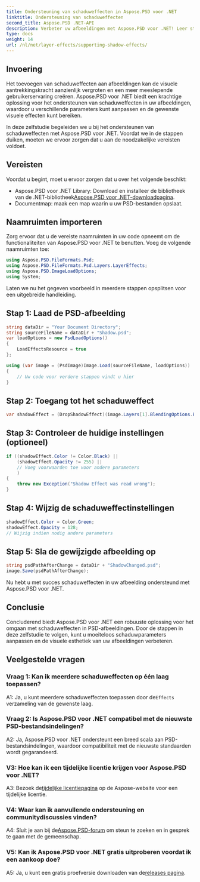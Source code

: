 ```yaml
---
title: Ondersteuning van schaduweffecten in Aspose.PSD voor .NET
linktitle: Ondersteuning van schaduweffecten
second_title: Aspose.PSD .NET-API
description: Verbeter uw afbeeldingen met Aspose.PSD voor .NET! Leer stap voor stap schaduweffecten te ondersteunen. Download nu voor een visueel verbluffende ervaring.
type: docs
weight: 14
url: /nl/net/layer-effects/supporting-shadow-effects/
---
```

## Invoering

Het toevoegen van schaduweffecten aan afbeeldingen kan de visuele aantrekkingskracht aanzienlijk vergroten en een meer meeslepende gebruikerservaring creëren. Aspose.PSD voor .NET biedt een krachtige oplossing voor het ondersteunen van schaduweffecten in uw afbeeldingen, waardoor u verschillende parameters kunt aanpassen en de gewenste visuele effecten kunt bereiken.

In deze zelfstudie begeleiden we u bij het ondersteunen van schaduweffecten met Aspose.PSD voor .NET. Voordat we in de stappen duiken, moeten we ervoor zorgen dat u aan de noodzakelijke vereisten voldoet.

## Vereisten

Voordat u begint, moet u ervoor zorgen dat u over het volgende beschikt:

-  Aspose.PSD voor .NET Library: Download en installeer de bibliotheek van de .NET-bibliotheek[Aspose.PSD voor .NET-downloadpagina](https://releases.aspose.com/psd/net/).
- Documentmap: maak een map waarin u uw PSD-bestanden opslaat.

## Naamruimten importeren

Zorg ervoor dat u de vereiste naamruimten in uw code opneemt om de functionaliteiten van Aspose.PSD voor .NET te benutten. Voeg de volgende naamruimten toe:

```csharp
using Aspose.PSD.FileFormats.Psd;
using Aspose.PSD.FileFormats.Psd.Layers.LayerEffects;
using Aspose.PSD.ImageLoadOptions;
using System;
```

Laten we nu het gegeven voorbeeld in meerdere stappen opsplitsen voor een uitgebreide handleiding.

## Stap 1: Laad de PSD-afbeelding

```csharp
string dataDir = "Your Document Directory";
string sourceFileName = dataDir + "Shadow.psd";
var loadOptions = new PsdLoadOptions()
{
    LoadEffectsResource = true
};

using (var image = (PsdImage)Image.Load(sourceFileName, loadOptions))
{
    // Uw code voor verdere stappen vindt u hier
}
```

## Stap 2: Toegang tot het schaduweffect

```csharp
var shadowEffect = (DropShadowEffect)(image.Layers[1].BlendingOptions.Effects[0]);
```

## Stap 3: Controleer de huidige instellingen (optioneel)

```csharp
if ((shadowEffect.Color != Color.Black) ||
    (shadowEffect.Opacity != 255) ||
    // Voeg voorwaarden toe voor andere parameters
    )
{
    throw new Exception("Shadow Effect was read wrong");
}
```

## Stap 4: Wijzig de schaduweffectinstellingen

```csharp
shadowEffect.Color = Color.Green;
shadowEffect.Opacity = 128;
// Wijzig indien nodig andere parameters
```

## Stap 5: Sla de gewijzigde afbeelding op

```csharp
string psdPathAfterChange = dataDir + "ShadowChanged.psd";
image.Save(psdPathAfterChange);
```

Nu hebt u met succes schaduweffecten in uw afbeelding ondersteund met Aspose.PSD voor .NET.

## Conclusie

Concluderend biedt Aspose.PSD voor .NET een robuuste oplossing voor het omgaan met schaduweffecten in PSD-afbeeldingen. Door de stappen in deze zelfstudie te volgen, kunt u moeiteloos schaduwparameters aanpassen en de visuele esthetiek van uw afbeeldingen verbeteren.

## Veelgestelde vragen

### Vraag 1: Kan ik meerdere schaduweffecten op één laag toepassen?

 A1: Ja, u kunt meerdere schaduweffecten toepassen door de`Effects` verzameling van de gewenste laag.

### Vraag 2: Is Aspose.PSD voor .NET compatibel met de nieuwste PSD-bestandsindelingen?

A2: Ja, Aspose.PSD voor .NET ondersteunt een breed scala aan PSD-bestandsindelingen, waardoor compatibiliteit met de nieuwste standaarden wordt gegarandeerd.

### V3: Hoe kan ik een tijdelijke licentie krijgen voor Aspose.PSD voor .NET?

 A3: Bezoek de[tijdelijke licentiepagina](https://purchase.aspose.com/temporary-license/) op de Aspose-website voor een tijdelijke licentie.

### V4: Waar kan ik aanvullende ondersteuning en communitydiscussies vinden?

 A4: Sluit je aan bij de[Aspose.PSD-forum](https://forum.aspose.com/c/psd/34) om steun te zoeken en in gesprek te gaan met de gemeenschap.

### V5: Kan ik Aspose.PSD voor .NET gratis uitproberen voordat ik een aankoop doe?

 A5: Ja, u kunt een gratis proefversie downloaden van de[releases pagina](https://releases.aspose.com/).